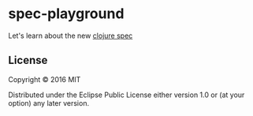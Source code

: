 # spec-playground

Let's learn about the new [clojure spec](clojure.org/guides/spec)

## License

Copyright © 2016 MIT

Distributed under the Eclipse Public License either version 1.0 or (at
your option) any later version.
